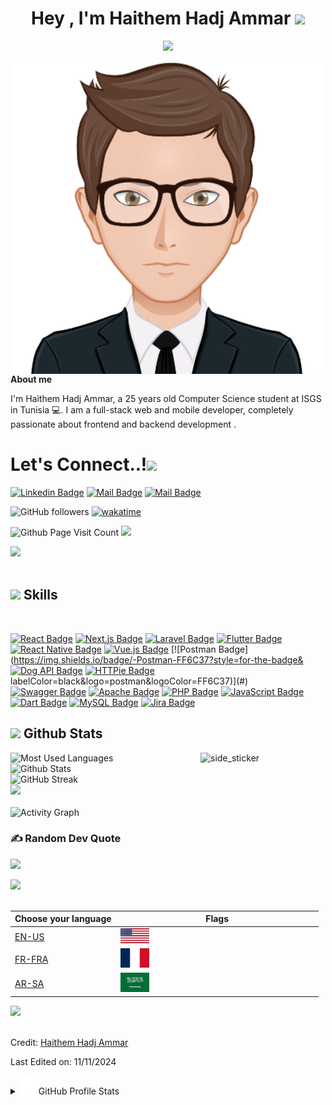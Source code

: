 
<h1 align="center"><b>Hey , I'm Haithem Hadj Ammar </b><img src="https://media.giphy.com/media/hvRJCLFzcasrR4ia7z/giphy.gif" width="35"></h1>
<p align="center">
  <a href="https://github.com/DenverCoder1/readme-typing-svg"><img src="https://readme-typing-svg.herokuapp.com?font=Time+New+Roman&color=cyan&size=25&center=true&vCenter=true&width=600&height=100&lines=Hey!+It's+Haithem+Hadj+Ammar..&hearts;++;Full+Stack+Web+and+Mobile+Developer,;Software-Engineer,;Love+to+learn+new+stuffs..<3"></a>
</p>

<!--
<p align="center">
  
## [![Typing SVG](https://readme-typing-svg.herokuapp.com?font=Architects+Daughter&color=0099DD&size=30&lines=Hey!+It's+Ben+Ismail+Aziz!;Computer+Science+Student;Full+Stack+Web+Developer;Freelancer;DS%20|%20AI%20|%20ML%20Enthusiastic;Always%20learning%20new%20things)](https://github.com/HaithemHadjAmmar) 
  </p> -->
<!--  Ceci mon Avatar-->
<img title="My Avatar" align="left" src="assets/images/Aziz.png"  width="500px" alt="hi" >

<!--  About me -->
<!--## <picture><img src = "assets/about_me.gif" width = 50px></picture> **About me**-->
**About me**

I'm Haithem Hadj Ammar, a 25 years old Computer Science student at ISGS in Tunisia 💻. I am a full-stack web and mobile developer, completely passionate about frontend and backend development .

<!-- Let's Connect..! -->
# <b> Let's Connect..!</b><img src="https://github.com/0xAbdulKhalid/0xAbdulKhalid/raw/main/assets/handshake.gif" width ="80">

[![Linkedin Badge](https://img.shields.io/badge/-HaithemHadjAmmar-0e76a8?style=flat&labelColor=0e76a8&logo=linkedin&logoColor=white)](https://www.linkedin.com/in/haithem-hadj-ammar-70931125a) 
[![Mail Badge](https://img.shields.io/badge/-@HaithemHadjAmmar-e84393?style=flat&labelColor=e84393&logo=instagram&logoColor=white)](https://www.instagram.com/haithem_dev/)
[![Mail Badge](https://img.shields.io/badge/-HaithemHadjAmmar-c0392b?style=flat&labelColor=c0392b&logo=gmail&logoColor=white)](mailto:haithem.beenammar43@gmail.com)

![GitHub followers](https://img.shields.io/github/followers/HaithemHadjAmmar?style=social)
[![wakatime](https://wakatime.com/badge/user/c0a37276-8396-4881-b56d-232ffd4059dc/project/2c199d38-84a2-4054-9b13-a685f16d5160.svg)](https://wakatime.com/badge/user/c0a37276-8396-4881-b56d-232ffd4059dc/project/2c199d38-84a2-4054-9b13-a685f16d5160)
<!--![visitors](https://visitor-badge.glitch.me/badge?page_id=HaithemHadjAmmar.HaithemHadjAmmar)-->
![Github Page Visit Count](https://komarev.com/ghpvc/?username=HaithemHadjAmmar)
<img src="https://img.shields.io/badge/Age-25-blue" />

<!-- Ligne  -->
<img src="https://user-images.githubusercontent.com/73097560/115834477-dbab4500-a447-11eb-908a-139a6edaec5c.gif"><br><br>
<!-- TODO: Add last video link 

- 🔭 I’m currently working at @Toptal
- :computer: Most used line of code `git commit -m "Initial Commit"`
- 🤔 I’m looking for help with Outstanding Video ideas.
- 📫 How to reach me: haithem.beenammar43@gmail.com.
- 😄 Pronouns: Haithoum,Haithem.
-->


<!-- Skills  -->
## <img src="https://media2.giphy.com/media/QssGEmpkyEOhBCb7e1/giphy.gif?cid=ecf05e47a0n3gi1bfqntqmob8g9aid1oyj2wr3ds3mg700bl&rid=giphy.gif" width ="25"><b> Skills</b>
<br>

<!-- TODO: Make technologies links takes you to repositories -->

[![React Badge](https://img.shields.io/badge/-React-61DBFB?style=for-the-badge&labelColor=black&logo=react&logoColor=61DBFB)](#) 
[![Next.js Badge](https://img.shields.io/badge/-Next.js-000000?style=for-the-badge&labelColor=black&logo=next.js&logoColor=white)](#) 
[![Laravel Badge](https://img.shields.io/badge/-Laravel-FF2D20?style=for-the-badge&labelColor=black&logo=laravel&logoColor=FF2D20)](#) 
[![Flutter Badge](https://img.shields.io/badge/-Flutter-02569B?style=for-the-badge&labelColor=black&logo=flutter&logoColor=02569B)](#) 
[![React Native Badge](https://img.shields.io/badge/-React%20Native-61DBFB?style=for-the-badge&labelColor=black&logo=react&logoColor=61DBFB)](#) 
[![Vue.js Badge](https://img.shields.io/badge/-Vue.js-4FC08D?style=for-the-badge&labelColor=black&logo=vue.js&logoColor=4FC08D)](#) 
[![Postman Badge](https://img.shields.io/badge/-Postman-FF6C37?style=for-the-badge&
[![Dog API Badge](https://img.shields.io/badge/-Dog%20API-FFAC33?style=for-the-badge&labelColor=black&logo=dog&logoColor=FFAC33)](#)
[![HTTPie Badge](https://img.shields.io/badge/-HTTPie-0096FF?style=for-the-badge&labelColor=black&logo=httpie&logoColor=0096FF)](#)
labelColor=black&logo=postman&logoColor=FF6C37)](#) 
[![Swagger Badge](https://img.shields.io/badge/-Swagger-85EA2D?style=for-the-badge&labelColor=black&logo=swagger&logoColor=85EA2D)](#) 
[![Apache Badge](https://img.shields.io/badge/-Apache-D22128?style=for-the-badge&labelColor=black&logo=apache&logoColor=D22128)](#)
[![PHP Badge](https://img.shields.io/badge/-PHP-777BB4?style=for-the-badge&labelColor=black&logo=php&logoColor=777BB4)](#)
[![JavaScript Badge](https://img.shields.io/badge/-JavaScript-F7DF1E?style=for-the-badge&labelColor=black&logo=javascript&logoColor=F7DF1E)](#)
[![Dart Badge](https://img.shields.io/badge/-Dart-0175C2?style=for-the-badge&labelColor=black&logo=dart&logoColor=0175C2)](#)
[![MySQL Badge](https://img.shields.io/badge/-MySQL-4479A1?style=for-the-badge&labelColor=black&logo=mysql&logoColor=4479A1)](#)
[![Jira Badge](https://img.shields.io/badge/-Jira-0052CC?style=for-the-badge&labelColor=black&logo=jira&logoColor=0052CC)](#)



<!-- Github Stats   -->
## <img src="https://media.giphy.com/media/iY8CRBdQXODJSCERIr/giphy.gif" width="35"><b> Github Stats </b>
<img align="right" width=200px height=200px alt="side_sticker" src="https://media.giphy.com/media/TEnXkcsHrP4YedChhA/giphy.gif" />
<div align="left">
  <img src="https://github-readme-stats.vercel.app/api/top-langs/?username=HaithemHadjAmmar&show_icons=true&locale=en&layout=compact&langs_count=50&theme=algolia" alt="Most Used Languages">
</div>
<div align="left">
  <img src="https://github-readme-stats.vercel.app/api?username=HaithemHadjAmmar&show_icons=true&theme=radical" alt="Github Stats">
</div>
<div align="left">
  <img src="https://github-readme-streak-stats.herokuapp.com/?user=HaithemHadjAmmar&&theme=algolia" alt="GitHub Streak">
</div>
 <img src="https://user-images.githubusercontent.com/73097560/115834477-dbab4500-a447-11eb-908a-139a6edaec5c.gif"><br><br>
<div align="left">
  <img src="https://github-readme-activity-graph.vercel.app/graph?username=HaithemHadjAmmar&theme=react" alt="Activity Graph">
</div>

  ### ✍️ Random Dev Quote
  ![](https://quotes-github-readme.vercel.app/api?type=horizontal&theme=radical)

<img src="https://user-images.githubusercontent.com/73097560/115834477-dbab4500-a447-11eb-908a-139a6edaec5c.gif"><br><br>

 <div align="center" >

| Choose your language         | Flags                                                                                                              |
| -------------------------- | ---------------------------------------------------------------------------------------------------------------------- |
| [EN-US](./README.md)       | <img width="15%" alt="Node4Devs Logo" title="United States Flag (USA)" src="./assets/images/flags/USA.png" /> |
| [FR-FRA](./README-FR-FRA.md) | <img width="15%" alt="Node4Devs Logo" title="France Flag (FR)" src="./assets/images/flags/France.png" />        |
| [AR-SA](./README-AR-SA.md) | <img width="15%" alt="Node4Devs Logo" title="Saudi Flag (SA)" src="./assets/images/flags/saudi_ arabia.jpg" />        |

</div>

<img src="https://user-images.githubusercontent.com/73097560/115834477-dbab4500-a447-11eb-908a-139a6edaec5c.gif"><br><br>

Credit: [Haithem Hadj Ammar](https://github.com/HaithemHadjAmmar) 

Last Edited on: 11/11/2024
<details> 
  <summary>  <img src="./assets/giphy.gif" width="30px" alt="Git"/>GitHub Profile Stats </summary>
  <div>
  <samp>
      <br/>
            <p align="center">
      </p>
        <p align="center">
          <a href="https://github.com/HaithemHadjAmmar/">
          <img width="45%" src="https://github-profile-summary-cards.vercel.app/api/cards/repos-per-language?username=HaithemHadjAmmar&theme=gruvbox&layout=compact&hide_border=true"
          alt="1999AZZAR :: Top Langs by repo" />
          <img width="45%" src="https://github-profile-summary-cards.vercel.app/api/cards/most-commit-language?username=HaithemHadjAmmar&theme=gruvbox&layout=compact&hide_border=true"
          alt="1999AZZAR :: Top Langs by commit" />
          </a>
        </p>
    <br>

## <img src="https://media.giphy.com/media/dxIWYNNVCxFXdP76XE/giphy.gif" width ="25"><b> Trophies</b>

[![trophy](https://github-profile-trophy.vercel.app/?username=HaithemHadjAmmar&theme=nord&column=7)](https://github.com/Naderab/github-profile-trophy)

<br>
</details>




[reactplaylist]: https://www.youtube.com/watch?v=KxXXEL-k47Y&list=PLvXDmnBbOF7RnYiZvDwl2Pzcs2kfi10wd
[vscodetutorial]: https://www.youtube.com/watch?v=Bkie2ai8qeE&t=8s
[htmltutorial]: https://www.youtube.com/watch?v=VK6MXVxOsws&t=27s
[javascripttutorial]: https://www.youtube.com/watch?v=D-LHKvmX37E
